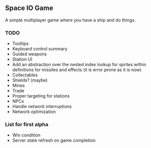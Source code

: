 ## Space IO Game

A simple multiplayer game where you have a ship and do things.

### TODO

- Tooltips
- Keyboard control summary
- Guided weapons
- Station UI
- Add an abstraction over the nested index lookup for sprites within definitions for missiles and effects (it is error prone as it is now)
- Collectables
- Shields? (maybe)
- Mines
- Trade
- Proper targeting for stations
- NPCs
- Handle network interruptions
- Network optimization

### List for first alpha

- Win condition
- Server state refresh on game completion

